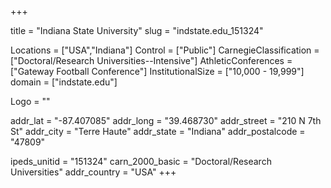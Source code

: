 
+++

title = "Indiana State University"
slug = "indstate.edu_151324"

Locations = ["USA","Indiana"]
Control = ["Public"]
CarnegieClassification = ["Doctoral/Research Universities--Intensive"]
AthleticConferences = ["Gateway Football Conference"]
InstitutionalSize = ["10,000 - 19,999"]
domain = ["indstate.edu"]

Logo = ""

addr_lat = "-87.407085"
addr_long = "39.468730"
addr_street = "210 N 7th St"
addr_city = "Terre Haute"
addr_state = "Indiana"
addr_postalcode = "47809"

ipeds_unitid = "151324"
carn_2000_basic = "Doctoral/Research Universities"
addr_country = "USA"
+++
    

